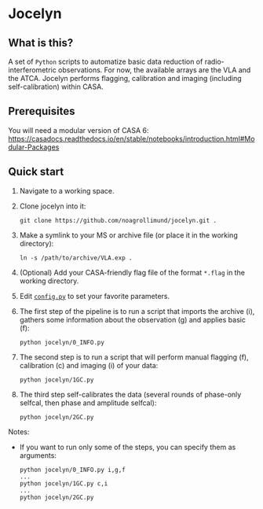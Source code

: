 # Jocelyn

## What is this?

A set of `Python` scripts to automatize basic data reduction of radio-interferometric observations. For now, the available arrays are the VLA and the ATCA. Jocelyn performs flagging, calibration and imaging (including self-calibration) within CASA.

## Prerequisites

You will need a modular version of CASA 6: https://casadocs.readthedocs.io/en/stable/notebooks/introduction.html#Modular-Packages

## Quick start

1. Navigate to a working space.

2. Clone jocelyn into it:

   ```
   git clone https://github.com/noagrollimund/jocelyn.git .
   ```

3. Make a symlink to your MS or archive file (or place it in the working directory):

    ```
    ln -s /path/to/archive/VLA.exp .
    ```

4. (Optional) Add your CASA-friendly flag file of the format `*.flag` in the working directory.

4. Edit [`config.py`](config.py) to set your favorite parameters.

5. The first step of the pipeline is to run a script that imports the archive (i), gathers some information about the observation (g) and applies basic (f):

    ```
    python jocelyn/0_INFO.py
    ```

6. The second step is to run a script that will perform manual flagging (f), calibration (c) and imaging (i) of your data:

    ```
    python jocelyn/1GC.py
    ```

7. The third step self-calibrates the data (several rounds of phase-only selfcal, then phase and amplitude selfcal):

    ```
    python jocelyn/2GC.py
    ```

Notes: 

* If you want to run only some of the steps, you can specify them as arguments:

    ```
    python jocelyn/0_INFO.py i,g,f
    ...
    python jocelyn/1GC.py c,i
    ...
    python jocelyn/2GC.py
    ```